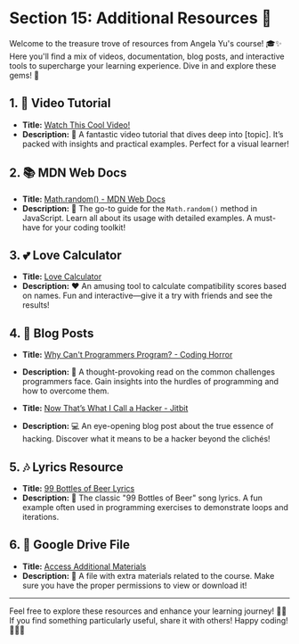 # Section 15: Additional Resources 🌟

Welcome to the treasure trove of resources from Angela Yu's course! 🎓✨ Here you'll find a mix of videos, documentation, blog posts, and interactive tools to supercharge your learning experience. Dive in and explore these gems! 💎

## 1. 🎥 Video Tutorial

- **Title:** [Watch This Cool Video!](https://www.youtube.com/watch?v=GtOt7EBNEwQ)
- **Description:** 🚀 A fantastic video tutorial that dives deep into [topic]. It’s packed with insights and practical examples. Perfect for a visual learner!

## 2. 📚 MDN Web Docs

- **Title:** [Math.random() - MDN Web Docs](https://developer.mozilla.org/en-US/docs/Web/JavaScript/Reference/Global_Objects/Math/random)
- **Description:** 📜 The go-to guide for the `Math.random()` method in JavaScript. Learn all about its usage with detailed examples. A must-have for your coding toolkit!

## 3. 💕 Love Calculator

- **Title:** [Love Calculator](https://www.lovecalculator.com/#google_vignette)
- **Description:** ❤️ An amusing tool to calculate compatibility scores based on names. Fun and interactive—give it a try with friends and see the results!

## 4. 📝 Blog Posts

- **Title:** [Why Can't Programmers Program? - Coding Horror](https://blog.codinghorror.com/why-cant-programmers-program/)
- **Description:** 🤔 A thought-provoking read on the common challenges programmers face. Gain insights into the hurdles of programming and how to overcome them.

- **Title:** [Now That’s What I Call a Hacker - Jitbit](https://www.jitbit.com/alexblog/249-now-thats-what-i-call-a-hacker/)
- **Description:** 💻 An eye-opening blog post about the true essence of hacking. Discover what it means to be a hacker beyond the clichés!

## 5. 🎶 Lyrics Resource

- **Title:** [99 Bottles of Beer Lyrics](https://www.99-bottles-of-beer.net/lyrics.html)
- **Description:** 🍻 The classic "99 Bottles of Beer" song lyrics. A fun example often used in programming exercises to demonstrate loops and iterations.

## 6. 📂 Google Drive File

- **Title:** [Access Additional Materials](https://drive.google.com/file/d/1g8vVtqhSj44vcElfc-HK0nMbecteW8Yg/view)
- **Description:** 📁 A file with extra materials related to the course. Make sure you have the proper permissions to view or download it!

---

Feel free to explore these resources and enhance your learning journey! 🌈🚀 If you find something particularly useful, share it with others! Happy coding! 🧑‍💻💡
```
